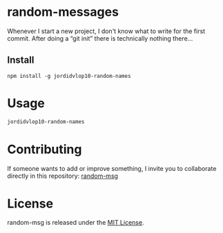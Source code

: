 # random-messages

Whenever I start a new project, I don't know what to write for the first commit. After doing a “git init” there is technically nothing there...

## Install

```npm
npm install -g jordidvlop10-random-names
```

# Usage

```bash
jordidvlop10-random-names
```

# Contributing
If someone wants to add or improve something, I invite you to collaborate directly in this repository: [random-msg](https://github.com/JordiMesas/random-messages)

# License
random-msg is released under the [MIT License](https://opensource.org/licenses/MIT).
